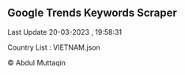 

## Google Trends Keywords Scraper 
 
Last Update 20-03-2023 , 19:58:31

Country List :
VIETNAM.json



© Abdul Muttaqin 
